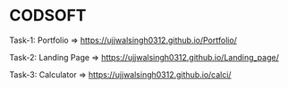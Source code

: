 # CODSOFT

Task-1: Portfolio => 
https://ujjwalsingh0312.github.io/Portfolio/


Task-2: Landing Page => 
https://ujjwalsingh0312.github.io/Landing_page/


Task-3: Calculator => 
https://ujjwalsingh0312.github.io/calci/
